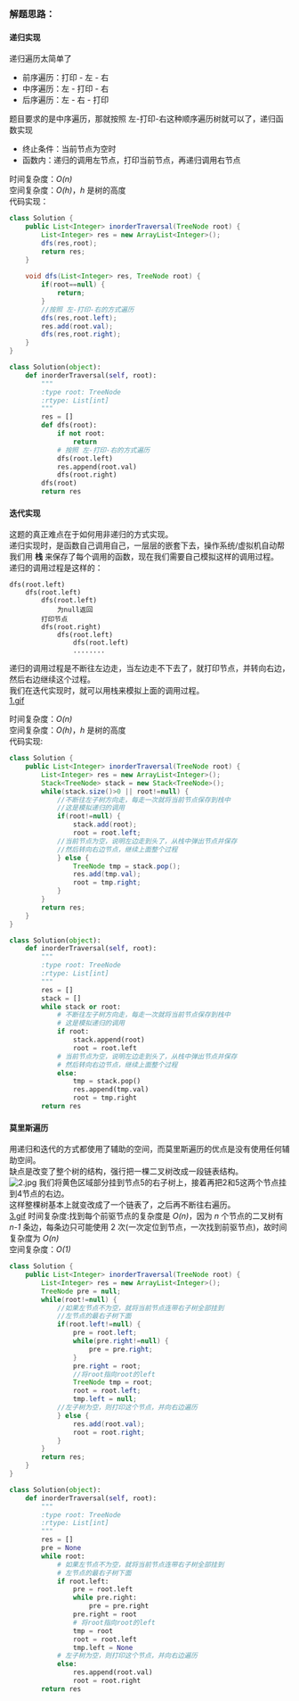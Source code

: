 ### 解题思路：
#### 递归实现
递归遍历太简单了   
- 前序遍历：打印 - 左 - 右
- 中序遍历：左 - 打印 - 右
- 后序遍历：左 - 右 - 打印
   
题目要求的是中序遍历，那就按照 左-打印-右这种顺序遍历树就可以了，递归函数实现   
- 终止条件：当前节点为空时
- 函数内：递归的调用左节点，打印当前节点，再递归调用右节点
   
时间复杂度：*O(n)*   
空间复杂度：*O(h)*，*h* 是树的高度   
代码实现：  
```Java []
class Solution {
	public List<Integer> inorderTraversal(TreeNode root) {
		List<Integer> res = new ArrayList<Integer>();
		dfs(res,root);
		return res;
	}
	
	void dfs(List<Integer> res, TreeNode root) {
		if(root==null) {
			return;
		}
		//按照 左-打印-右的方式遍历
		dfs(res,root.left);
		res.add(root.val);
		dfs(res,root.right);
	}
}
```
```Python []
class Solution(object):
	def inorderTraversal(self, root):
		"""
		:type root: TreeNode
		:rtype: List[int]
		"""
		res = []
		def dfs(root):
			if not root:
				return
			# 按照 左-打印-右的方式遍历	
			dfs(root.left)
			res.append(root.val)
			dfs(root.right)
		dfs(root)
		return res
```
   
   
   
#### 迭代实现
这题的真正难点在于如何用非递归的方式实现。   
递归实现时，是函数自己调用自己，一层层的嵌套下去，操作系统/虚拟机自动帮我们用 **栈** 来保存了每个调用的函数，现在我们需要自己模拟这样的调用过程。   
递归的调用过程是这样的：
```
dfs(root.left)
	dfs(root.left)
		dfs(root.left)
			为null返回
		打印节点
		dfs(root.right)
			dfs(root.left)
				dfs(root.left)
				........
```
递归的调用过程是不断往左边走，当左边走不下去了，就打印节点，并转向右边，然后右边继续这个过程。   
我们在迭代实现时，就可以用栈来模拟上面的调用过程。   
 [1.gif](https://pic.leetcode-cn.com/47fff35dd3fd640ba60349c78b85242ae8f4b850f06a282cd7e92c91e6eff406-1.gif)
   
时间复杂度：*O(n)*   
空间复杂度：*O(h)*，*h* 是树的高度   
代码实现:   
```Java []
class Solution {
	public List<Integer> inorderTraversal(TreeNode root) {
		List<Integer> res = new ArrayList<Integer>();
		Stack<TreeNode> stack = new Stack<TreeNode>();
		while(stack.size()>0 || root!=null) {
			//不断往左子树方向走，每走一次就将当前节点保存到栈中
			//这是模拟递归的调用
			if(root!=null) {
				stack.add(root);
				root = root.left;
			//当前节点为空，说明左边走到头了，从栈中弹出节点并保存
			//然后转向右边节点，继续上面整个过程
			} else {
				TreeNode tmp = stack.pop();
				res.add(tmp.val);
				root = tmp.right;
			}
		}
		return res;
	}
}
```
```Python []
class Solution(object):
	def inorderTraversal(self, root):
		"""
		:type root: TreeNode
		:rtype: List[int]
		"""
		res = []
		stack = []
		while stack or root:
			# 不断往左子树方向走，每走一次就将当前节点保存到栈中
			# 这是模拟递归的调用
			if root:
				stack.append(root)
				root = root.left
			# 当前节点为空，说明左边走到头了，从栈中弹出节点并保存
			# 然后转向右边节点，继续上面整个过程
			else:
				tmp = stack.pop()
				res.append(tmp.val)
				root = tmp.right
		return res
```
   
   
   
#### 莫里斯遍历
用递归和迭代的方式都使用了辅助的空间，而莫里斯遍历的优点是没有使用任何辅助空间。   
缺点是改变了整个树的结构，强行把一棵二叉树改成一段链表结构。   
![2.jpg](https://pic.leetcode-cn.com/db36653b8b0385101dffc37179c4153450059a54360aa0e15aae0769e3ad6e6f-2.jpg)
我们将黄色区域部分挂到节点5的右子树上，接着再把2和5这两个节点挂到4节点的右边。   
这样整棵树基本上就变改成了一个链表了，之后再不断往右遍历。   
 [3.gif](https://pic.leetcode-cn.com/c1b589b5fc7facd1a847c9f5bab407765222ee2d9e1a887a9e5d61cc9e94dfc6-3.gif)
时间复杂度:找到每个前驱节点的复杂度是 *O(n)*，因为 *n* 个节点的二叉树有 *n-1* 条边，每条边只可能使用 2  次(一次定位到节点，一次找到前驱节点)，故时间复杂度为 *O(n)*  
空间复杂度：*O(1)*
```Java []
class Solution {
	public List<Integer> inorderTraversal(TreeNode root) {
		List<Integer> res = new ArrayList<Integer>();
		TreeNode pre = null;
		while(root!=null) {
			//如果左节点不为空，就将当前节点连带右子树全部挂到
			//左节点的最右子树下面
			if(root.left!=null) {
				pre = root.left;
				while(pre.right!=null) {
					pre = pre.right;
				}
				pre.right = root;
				//将root指向root的left
				TreeNode tmp = root;
				root = root.left;
				tmp.left = null;
			//左子树为空，则打印这个节点，并向右边遍历	
			} else {
				res.add(root.val);
				root = root.right;
			}
		}
		return res;
	}
}
```
```Python []
class Solution(object):
	def inorderTraversal(self, root):
		"""
		:type root: TreeNode
		:rtype: List[int]
		"""
		res = []
		pre = None
		while root:
			# 如果左节点不为空，就将当前节点连带右子树全部挂到
			# 左节点的最右子树下面
			if root.left:
				pre = root.left
				while pre.right:
					pre = pre.right
				pre.right = root
				# 将root指向root的left
				tmp = root
				root = root.left
				tmp.left = None
			# 左子树为空，则打印这个节点，并向右边遍历	
			else:
				res.append(root.val)
				root = root.right
		return res
```
